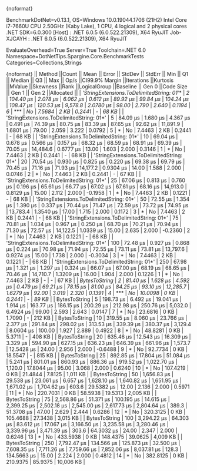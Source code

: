 {noformat}

BenchmarkDotNet=v0.13.1, OS=Windows 10.0.19044.1706 (21H2)
Intel Core i7-7660U CPU 2.50GHz (Kaby Lake), 1 CPU, 4 logical and 2 physical cores
.NET SDK=6.0.300
  [Host]     : .NET 6.0.5 (6.0.522.21309), X64 RyuJIT
  Job-XJCAYH : .NET 6.0.5 (6.0.522.21309), X64 RyuJIT

EvaluateOverhead=True  Server=True  Toolchain=.NET 6.0  
Namespace=DotNetTips.Spargine.Core.BenchmarkTests  Categories=Collections,Strings  

{noformat}
||                                   Method ||Count ||       Mean ||     Error ||    StdDev ||   StdErr ||        Min ||         Q1 ||     Median ||         Q3 ||        Max ||    Op/s ||CI99.9% Margin ||Iterations ||Kurtosis ||MValue ||Skewness ||Rank ||LogicalGroup ||Baseline ||   Gen 0 ||Code Size ||   Gen 1 ||  Gen 2 ||Allocated ||
| *'StringExtensions.ToDelimitedString: 01*'* |     *2* |   *104.40 μs* |   *2.078 μs* |   *6.062 μs* |  *0.612 μs* |    *89.92 μs* |    *99.84 μs* |   *104.24 μs* |   *108.47 μs* |   *120.53 μs* |  *9,578.8* |      *2.0780 μs* |      *98.00* |    *2.790* |  *2.640* |   *0.1194* |    *6* |            *** |       *No* |   *7.5684* |      *2 KB* |   *0.2441* |       *-* |     *68 KB* |
| 'StringExtensions.ToDelimitedString: 01*' |     5 |    84.09 μs |   1.680 μs |   4.367 μs |  0.491 μs |    74.39 μs |    80.75 μs |    83.39 μs |    87.65 μs |    92.62 μs | 11,891.9 |      1.6801 μs |      79.00 |    2.059 |  3.222 |   0.0792 |    5 |            * |       No |   7.4463 |      2 KB |   0.2441 |       - |     68 KB |
| 'StringExtensions.ToDelimitedString: 01*' |    10 |    69.04 μs |   0.678 μs |   0.566 μs |  0.157 μs |    68.32 μs |    68.59 μs |    68.91 μs |    69.39 μs |    70.05 μs | 14,484.6 |      0.6777 μs |      13.00 |    1.603 |  2.000 |   0.3146 |    1 |            * |       No |   7.4463 |      2 KB |   0.2441 |       - |     68 KB |
| 'StringExtensions.ToDelimitedString: 01*' |    20 |    70.54 μs |   0.930 μs |   0.825 μs |  0.220 μs |    69.38 μs |    69.79 μs |    70.45 μs |    71.16 μs |    71.93 μs | 14,177.2 |      0.9304 μs |      14.00 |    1.588 |  2.000 |   0.0746 |    2 |            * |       No |   7.4463 |      2 KB |   0.2441 |       - |     67 KB |
| 'StringExtensions.ToDelimitedString: 01*' |    25 |    67.06 μs |   0.813 μs |   0.760 μs |  0.196 μs |    65.61 μs |    66.77 μs |    67.02 μs |    67.61 μs |    68.16 μs | 14,913.0 |      0.8129 μs |      15.00 |    2.112 |  2.000 |  -0.1958 |    1 |            * |       No |   7.4463 |      2 KB |   0.1221 |       - |     68 KB |
| 'StringExtensions.ToDelimitedString: 01*' |    50 |    72.55 μs |   1.354 μs |   1.390 μs |  0.337 μs |    70.44 μs |    71.47 μs |    72.59 μs |    73.72 μs |    74.95 μs | 13,783.4 |      1.3540 μs |      17.00 |    1.715 |  2.000 |   0.1172 |    3 |            * |       No |   7.4463 |      2 KB |   0.2441 |       - |     68 KB |
| 'StringExtensions.ToDelimitedString: 01*' |    75 |    70.81 μs |   1.034 μs |   0.967 μs |  0.250 μs |    68.70 μs |    70.21 μs |    70.94 μs |    71.30 μs |    72.57 μs | 14,122.5 |      1.0339 μs |      15.00 |    2.635 |  2.000 |  -0.2360 |    2 |            * |       No |   7.4463 |      2 KB |   0.1221 |       - |     68 KB |
| 'StringExtensions.ToDelimitedString: 01*' |   100 |    72.48 μs |   0.927 μs |   0.868 μs |  0.224 μs |    70.98 μs |    71.94 μs |    72.55 μs |    73.11 μs |    73.81 μs | 13,797.6 |      0.9274 μs |      15.00 |    1.738 |  2.000 |  -0.3034 |    3 |            * |       No |   7.4463 |      2 KB |   0.1221 |       - |     68 KB |
| 'StringExtensions.ToDelimitedString: 01*' |   250 |    67.98 μs |   1.321 μs |   1.297 μs |  0.324 μs |    66.07 μs |    67.00 μs |    68.19 μs |    68.65 μs |    70.46 μs | 14,710.7 |      1.3209 μs |      16.00 |    1.904 |  2.000 |   0.1226 |    1 |            * |       No |   7.4463 |      2 KB |        - |       - |     67 KB |
|                             *BytesToString* |     *2* |    *81.40 μs* |   *1.628 μs* |   *4.592 μs* |  *0.479 μs* |    *69.21 μs* |    *78.15 μs* |    *81.00 μs* |    *84.25 μs* |    *93.10 μs* | *12,285.7* |      *1.6279 μs* |      *92.00* |    *3.019* |  *2.320* |   *0.1391* |    *4* |            *** |       *No* |  *10.0098* |      *0 KB* |   *0.2441* |       *-* |     *89 KB* |
|                             BytesToString |     5 |   198.73 μs |   6.492 μs |  19.041 μs |  1.914 μs |   163.77 μs |   186.15 μs |   200.29 μs |   212.98 μs |   250.76 μs |  5,032.0 |      6.4924 μs |      99.00 |    2.593 |  2.643 |   0.0147 |    7 |            * |       No |  23.6816 |      0 KB |   1.7090 |       - |    212 KB |
|                             BytesToString |    10 |   319.55 μs |   8.060 μs |  23.766 μs |  2.377 μs |   291.84 μs |   298.02 μs |   313.53 μs |   339.39 μs |   380.37 μs |  3,129.4 |      8.0604 μs |     100.00 |    1.927 |  2.889 |   0.4922 |    8 |            * |       No |  48.8281 |      0 KB |   5.3711 |       - |    408 KB |
|                             BytesToString |    20 |   635.46 μs |  12.543 μs |  16.309 μs |  3.329 μs |   594.90 μs |   627.15 μs |   636.23 μs |   646.39 μs |   661.96 μs |  1,573.7 |     12.5428 μs |      24.00 |    2.956 |  2.000 |  -0.6488 |    9 |            * |       No |  92.7734 |      0 KB |  18.5547 |       - |    815 KB |
|                             BytesToString |    25 |   892.85 μs |  17.804 μs |  51.084 μs |  5.241 μs |   801.01 μs |   860.93 μs |   886.36 μs |   919.52 μs | 1,022.70 μs |  1,120.0 |     17.8044 μs |      95.00 |    3.068 |  2.000 |   0.6240 |   10 |            * |       No | 107.4219 |      0 KB |  21.4844 |  7.8125 |  1,011 KB |
|                             BytesToString |    50 | 1,656.83 μs |  29.538 μs |  23.061 μs |  6.657 μs | 1,628.10 μs | 1,640.82 μs | 1,651.95 μs | 1,671.02 μs | 1,704.62 μs |    603.6 |     29.5382 μs |      12.00 |    2.136 |  2.000 |   0.5971 |   11 |            * |       No | 220.7031 |      0 KB |  58.5938 | 19.5313 |  2,005 KB |
|                             BytesToString |    75 | 2,568.86 μs |  51.371 μs | 100.195 μs | 14.615 μs | 2,399.25 μs | 2,502.18 μs | 2,545.00 μs | 2,617.73 μs | 2,804.64 μs |    389.3 |     51.3708 μs |      47.00 |    2.629 |  2.444 |   0.6286 |   12 |            * |       No | 320.3125 |      0 KB | 105.4688 | 27.3438 |  3,015 KB |
|                             BytesToString |   100 | 3,294.22 μs |  64.303 μs |  83.612 μs | 17.067 μs | 3,166.50 μs | 3,235.58 μs | 3,280.46 μs | 3,339.96 μs | 3,471.39 μs |    303.6 |     64.3032 μs |      24.00 |    2.347 |  2.000 |   0.6246 |   13 |            * |       No | 433.5938 |      0 KB | 148.4375 | 39.0625 |  4,009 KB |
|                             BytesToString |   250 | 7,792.47 μs | 134.566 μs | 125.873 μs | 32.500 μs | 7,608.35 μs | 7,711.26 μs | 7,759.66 μs | 7,852.06 μs | 8,037.81 μs |    128.3 |    134.5663 μs |      15.00 |    2.224 |  2.000 |   0.4812 |   14 |            * |       No | 382.8125 |      0 KB | 210.9375 | 85.9375 | 10,006 KB |
